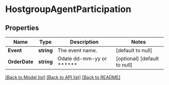 # HostgroupAgentParticipation

## Properties
Name | Type | Description | Notes
------------ | ------------- | ------------- | -------------
**Event** | **string** | The event name. | [default to null]
**OrderDate** | **string** | Odate dd-mm-yy or ****** | [optional] [default to null]

[[Back to Model list]](../README.md#documentation-for-models) [[Back to API list]](../README.md#documentation-for-api-endpoints) [[Back to README]](../README.md)

